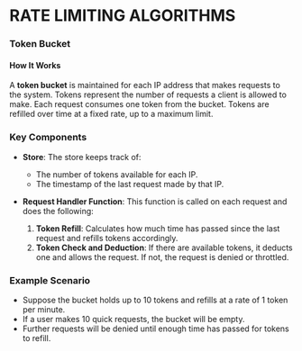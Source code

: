 # RATE LIMITING ALGORITHMS

### Token Bucket

#### How It Works

A **token bucket** is maintained for each IP address that makes requests to the system. Tokens represent the number of requests a client is allowed to make. Each request consumes one token from the bucket. Tokens are refilled over time at a fixed rate, up to a maximum limit.

### Key Components

- **Store**: The store keeps track of:

  - The number of tokens available for each IP.
  - The timestamp of the last request made by that IP.

- **Request Handler Function**: This function is called on each request and does the following:
  1. **Token Refill**: Calculates how much time has passed since the last request and refills tokens accordingly.
  2. **Token Check and Deduction**: If there are available tokens, it deducts one and allows the request. If not, the request is denied or throttled.

### Example Scenario

- Suppose the bucket holds up to 10 tokens and refills at a rate of 1 token per minute.
- If a user makes 10 quick requests, the bucket will be empty.
- Further requests will be denied until enough time has passed for tokens to refill.
